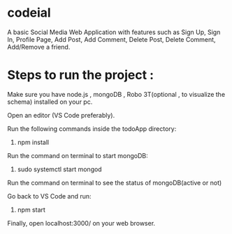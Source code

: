 # codeial

A basic Social Media Web Application with features such as Sign Up, Sign In, Profile Page, Add Post, Add Comment, Delete Post, Delete Comment, Add/Remove a friend.

# Steps to run the project :
Make sure you have node.js , mongoDB , Robo 3T(optional , to visualize the schema) installed on your pc.

Open an editor (VS Code preferably).

Run the following commands inside the todoApp directory:

1) npm install

Run the command on terminal to start mongoDB:

1) sudo systemctl start mongod

Run the command on terminal to see the status of mongoDB(active or not)

Go back to VS Code and run:

1) npm start

Finally, open localhost:3000/ on your web browser.
